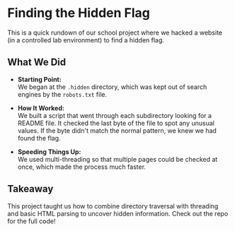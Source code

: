 # Finding the Hidden Flag

This is a quick rundown of our school project where we hacked a website (in a controlled lab environment) to find a hidden flag.

## What We Did

- **Starting Point:**  
  We began at the `.hidden` directory, which was kept out of search engines by the `robots.txt` file.

- **How It Worked:**  
  We built a script that went through each subdirectory looking for a README file. It checked the last byte of the file to spot any unusual values. If the byte didn't match the normal pattern, we knew we had found the flag.

- **Speeding Things Up:**  
  We used multi-threading so that multiple pages could be checked at once, which made the process much faster.

## Takeaway

This project taught us how to combine directory traversal with threading and basic HTML parsing to uncover hidden information. Check out the repo for the full code!

